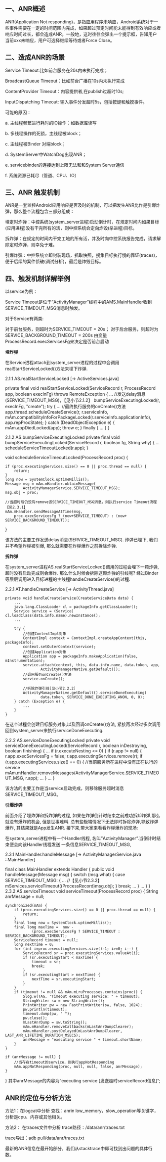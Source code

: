 
## 一、ANR概述

ANR(Application Not responding)，是指应用程序未响应，Android系统对于一些事件需要在一定的时间范围内完成，如果超过预定时间能未能得到有效响应或者响应时间过长，都会造成ANR。一般地，这时往往会弹出一个提示框，告知用户当前xxx未响应，用户可选择继续等待或者Force Close。


## 二、造成ANR的场景

Service Timeout:比如前台服务在20s内未执行完成；

BroadcastQueue Timeout：比如前台广播在10s内未执行完成

ContentProvider Timeout：内容提供者,在publish过超时10s;

InputDispatching Timeout: 输入事件分发超时5s，包括按键和触摸事件。


可能的原因：

a. 主线程频繁进行耗时的IO操作：如数据库读写

b. 多线程操作的死锁，主线程被block；

c. 主线程被Binder 对端block；

d. SystemServer中WatchDog出现ANR；

e. servicebinder的连接达到上限无法和和System Server通信

f. 系统资源已耗尽（管道、CPU、IO） 


## 三、ANR 触发机制

ANR是一套监控Android应用响应是否及时的机制，可以把发生ANR比作是引爆炸弹，那么整个流程包含三部分组成：

埋定时炸弹：中控系统(system_server进程)启动倒计时，在规定时间内如果目标(应用进程)没有干完所有的活，则中控系统会定向炸毁(杀进程)目标。

拆炸弹：在规定的时间内干完工地的所有活，并及时向中控系统报告完成，请求解除定时炸弹，则幸免于难。

引爆炸弹：中控系统立即封装现场，抓取快照，搜集目标执行慢的罪证(traces)，便于后续的案件侦破(调试分析)，最后是炸毁目标。

## 四、触发机制详解举例

以service为例：

Service Timeout是位于”ActivityManager”线程中的AMS.MainHandler收到SERVICE_TIMEOUT_MSG消息时触发。

对于Service有两类:

对于前台服务，则超时为SERVICE_TIMEOUT = 20s；
对于后台服务，则超时为SERVICE_BACKGROUND_TIMEOUT = 200s
由变量ProcessRecord.execServicesFg来决定是否前台启动

**埋炸弹**

在Service进程attach到system_server进程的过程中会调用realStartServiceLocked()方法来埋下炸弹.

2.1.1 AS.realStartServiceLocked
[-> ActiveServices.java]

private final void realStartServiceLocked(ServiceRecord r, ProcessRecord app, boolean execInFg) throws RemoteException {
    ...
    //发送delay消息(SERVICE_TIMEOUT_MSG)，【见小节2.1.2】
    bumpServiceExecutingLocked(r, execInFg, "create");
    try {
        ...
        //最终执行服务的onCreate()方法
        app.thread.scheduleCreateService(r, r.serviceInfo,
                mAm.compatibilityInfoForPackageLocked(r.serviceInfo.applicationInfo),
                app.repProcState);
    } catch (DeadObjectException e) {
        mAm.appDiedLocked(app);
        throw e;
    } finally {
        ...
    }
}

2.1.2 AS.bumpServiceExecutingLocked
private final void bumpServiceExecutingLocked(ServiceRecord r, boolean fg, String why) {
    ... 
    scheduleServiceTimeoutLocked(r.app);
}

void scheduleServiceTimeoutLocked(ProcessRecord proc) {

    if (proc.executingServices.size() == 0 || proc.thread == null) {
        return;
    }
    long now = SystemClock.uptimeMillis();
    Message msg = mAm.mHandler.obtainMessage(
            ActivityManagerService.SERVICE_TIMEOUT_MSG);
    msg.obj = proc;
    
    //当超时后仍没有remove该SERVICE_TIMEOUT_MSG消息，则执行service Timeout流程【见2.3.1】
    mAm.mHandler.sendMessageAtTime(msg,
        proc.execServicesFg ? (now+SERVICE_TIMEOUT) : (now+ SERVICE_BACKGROUND_TIMEOUT));
}


该方法的主要工作发送delay消息(SERVICE_TIMEOUT_MSG). 炸弹已埋下, 我们并不希望炸弹被引爆, 那么就需要在炸弹爆炸之前拆除炸弹.

**拆炸弹** 

在system_server进程AS.realStartServiceLocked()调用的过程会埋下一颗炸弹, 超时没有启动完成则会爆炸. 那么什么时候会拆除这颗炸弹的引线呢? 经过Binder等层层调用进入目标进程的主线程handleCreateService()的过程.

2.2.1 AT.handleCreateService
[-> ActivityThread.java]

    private void handleCreateService(CreateServiceData data) {
        ...
        java.lang.ClassLoader cl = packageInfo.getClassLoader();
        Service service = (Service) cl.loadClass(data.info.name).newInstance();
        ...

        try {
            //创建ContextImpl对象
            ContextImpl context = ContextImpl.createAppContext(this, packageInfo);
            context.setOuterContext(service);
            //创建Application对象
            Application app = packageInfo.makeApplication(false, mInstrumentation);
            service.attach(context, this, data.info.name, data.token, app,
                    ActivityManagerNative.getDefault());
            //调用服务onCreate()方法 
            service.onCreate();
            
            //拆除炸弹引线[见小节2.2.2]
            ActivityManagerNative.getDefault().serviceDoneExecuting(
                    data.token, SERVICE_DONE_EXECUTING_ANON, 0, 0);
        } catch (Exception e) {
            ...
        }
    }
在这个过程会创建目标服务对象,以及回调onCreate()方法, 紧接再次经过多次调用回到system_server来执行serviceDoneExecuting.

2.2.2 AS.serviceDoneExecutingLocked
private void serviceDoneExecutingLocked(ServiceRecord r, boolean inDestroying, boolean finishing) {
    ...
    if (r.executeNesting <= 0) {
        if (r.app != null) {
            r.app.execServicesFg = false;
            r.app.executingServices.remove(r);
            if (r.app.executingServices.size() == 0) {
                //当前服务所在进程中没有正在执行的service
                mAm.mHandler.removeMessages(ActivityManagerService.SERVICE_TIMEOUT_MSG, r.app);
        ...
    }
    ...
}

该方法的主要工作是当service启动完成，则移除服务超时消息SERVICE_TIMEOUT_MSG。

**引爆炸弹** 

前面介绍了埋炸弹和拆炸弹的过程, 如果在炸弹倒计时结束之前成功拆卸炸弹,那么就没有爆炸的机会, 但是世事难料. 总有些极端情况下无法即时拆除炸弹,导致炸弹爆炸, 其结果就是App发生ANR. 接下来,带大家来看看炸弹爆炸的现场:

在system_server进程中有一个Handler线程, 名叫”ActivityManager”.当倒计时结束便会向该Handler线程发送 一条信息SERVICE_TIMEOUT_MSG,

2.3.1 MainHandler.handleMessage
[-> ActivityManagerService.java ::MainHandler]

final class MainHandler extends Handler {
    public void handleMessage(Message msg) {
        switch (msg.what) {
            case SERVICE_TIMEOUT_MSG: {
                ...
                //【见小节2.3.2】
                mServices.serviceTimeout((ProcessRecord)msg.obj);
            } break;
            ...
        }
        ...
    }
}
2.3.2 AS.serviceTimeout
void serviceTimeout(ProcessRecord proc) {
    String anrMessage = null;

    synchronized(mAm) {
        if (proc.executingServices.size() == 0 || proc.thread == null) {
            return;
        }
        final long now = SystemClock.uptimeMillis();
        final long maxTime =  now -
                (proc.execServicesFg ? SERVICE_TIMEOUT : SERVICE_BACKGROUND_TIMEOUT);
        ServiceRecord timeout = null;
        long nextTime = 0;
        for (int i=proc.executingServices.size()-1; i>=0; i--) {
            ServiceRecord sr = proc.executingServices.valueAt(i);
            if (sr.executingStart < maxTime) {
                timeout = sr;
                break;
            }
            if (sr.executingStart > nextTime) {
                nextTime = sr.executingStart;
            }
        }
        if (timeout != null && mAm.mLruProcesses.contains(proc)) {
            Slog.w(TAG, "Timeout executing service: " + timeout);
            StringWriter sw = new StringWriter();
            PrintWriter pw = new FastPrintWriter(sw, false, 1024);
            pw.println(timeout);
            timeout.dump(pw, " ");
            pw.close();
            mLastAnrDump = sw.toString();
            mAm.mHandler.removeCallbacks(mLastAnrDumpClearer);
            mAm.mHandler.postDelayed(mLastAnrDumpClearer, LAST_ANR_LIFETIME_DURATION_MSECS);
            anrMessage = "executing service " + timeout.shortName;
        }
    }

    if (anrMessage != null) {
        //当存在timeout的service，则执行appNotResponding
        mAm.appNotResponding(proc, null, null, false, anrMessage);
    }
}
其中anrMessage的内容为”executing service [发送超时serviceRecord信息]”;

## ANR的定位与分析方法

方法1：在logcat中分析
查找：anrin low_memory，slow_operation等关键字，分析是cpu、内存或其他相关。

方法2： 在traces文件中分析
trace路径：/data/anr/traces.txt

trace导出：adb pull/data/anr/traces.txt

最新的ANR信息在最开始部分，我们从stacktrace中即可找到出问题的具体行数。
